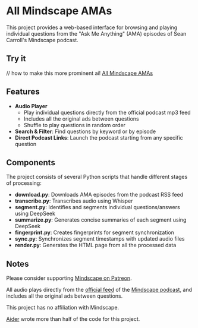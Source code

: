 
# All Mindscape AMAs

This project provides a web-based interface for browsing and playing 
individual questions from the
"Ask Me Anything" (AMA) episodes of Sean Carroll's Mindscape podcast. 

## Try it

// how to make this more prominent ai!
<a href="https://paul-gauthier.github.io/all-mindscape-amas/">
  All Mindscape AMAs
</a>

## Features

- **Audio Player**
  - Play individual questions directly from the official podcast mp3 feed
  - Includes all the original ads between questions
  - Shuffle to play questions in random order
- **Search & Filter**: Find questions by keyword or by episode
- **Direct Podcast Links**: Launch the podcast starting from any specific question

## Components

The project consists of several Python scripts that handle different stages of processing:

- **download.py**: Downloads AMA episodes from the podcast RSS feed
- **transcribe.py**: Transcribes audio using Whisper
- **segment.py**: Identifies and segments individual questions/answers using DeepSeek
- **summarize.py**: Generates concise summaries of each segment using DeepSeek
- **fingerprint.py**: Creates fingerprints for segment synchronization
- **sync.py**: Synchronizes segment timestamps with updated audio files
- **render.py**: Generates the HTML page from all the processed data

## Notes

Please consider supporting
<a href="https://www.patreon.com/seanmcarroll" target="_blank" rel="noopener noreferrer">
    Mindscape on Patreon</a>.

All audio plays directly from the
<a href="https://art19.com/shows/sean-carrolls-mindscape" target="_blank" rel="noopener noreferrer">
    official feed</a> of the
<a href="https://www.preposterousuniverse.com/podcast/" target="_blank" rel="noopener noreferrer">
    Mindscape podcast</a>,
and includes all the original ads between questions.

This project has no affiliation with Mindscape.

[Aider](https://aider.chat/) wrote more than half of the code for this project.

